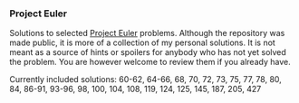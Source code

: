 ### Project Euler

Solutions to selected [Project Euler](http://projecteuler.net) problems. Although the repository was made public, it is more of 
a collection of my personal solutions. It is not meant as a source of hints or spoilers for anybody who has not yet solved the problem.
You are however welcome to review them if you already have.

Currently included solutions:
60-62, 64-66, 68, 70, 72, 73, 75, 77, 78, 80, 84, 86-91, 93-96, 98, 100, 104, 108, 119, 124, 125, 145, 187, 205, 427
